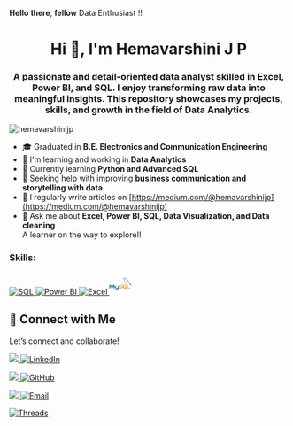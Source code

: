 𝐇𝐞𝐥𝐥𝐨 𝐭𝐡𝐞𝐫𝐞, 𝐟𝐞𝐥𝐥𝐨𝐰 Data Enthusiast !!

<h1 align="center">Hi 👋, I'm Hemavarshini J P</h1>
<h3 align="center">A passionate and detail-oriented data analyst skilled in Excel, Power BI, and SQL. I enjoy transforming raw data into meaningful insights. This repository showcases my projects, skills, and growth in the field of Data Analytics.</h3>

<p align="left"> 
  <img src="https://komarev.com/ghpvc/?username=hemavarshinijp&label=Profile%20views&color=0e75b6&style=flat" alt="hemavarshinijp" /> 
</p>

- 🎓 Graduated in **B.E. Electronics and Communication Engineering**  
- 🔭 I'm learning and working in **Data Analytics**  
- 🌱 Currently learning **Python and Advanced SQL**  
- 🤝 Seeking help with improving **business communication and storytelling with data**  
- 📝 I regularly write articles on [https://medium.com/@hemavarshinijp](https://medium.com/@hemavarshinijp)  
- 💬 Ask me about **Excel, Power BI, SQL, Data Visualization, and Data cleaning**  
A learner on the way to explore!!

<h3 align="left">Skills:</h3>
<p align="left"> 
  <!-- SQL -->
  <a href="https://www.w3schools.com/sql/" target="_blank" rel="noreferrer">
    <img src="https://img.icons8.com/color/48/000000/sql.png" alt="SQL" width="40" height="40"/>
  </a>

  <!-- Power BI -->
  <a href="https://powerbi.microsoft.com/" target="_blank" rel="noreferrer">
    <img src="https://img.icons8.com/color/48/000000/power-bi.png" alt="Power BI" width="40" height="40"/>
  </a>

  <!-- Excel -->
  <a href="https://www.microsoft.com/en/microsoft-365/excel" target="_blank" rel="noreferrer">
    <img src="https://img.icons8.com/color/48/000000/microsoft-excel-2019--v1.png" alt="Excel" width="40" height="40"/>
  </a>

  <!-- MySQL -->
  <a href="https://www.mysql.com/" target="_blank" rel="noreferrer">
    <img src="https://raw.githubusercontent.com/devicons/devicon/master/icons/mysql/mysql-original-wordmark.svg" alt="MySQL" width="40" height="40"/>
  </a>
</p>

## 📎 Connect with Me

Let’s connect and collaborate!

[<img src="https://cdn-icons-png.flaticon.com/512/3536/3536505.png" width="20"/> ![LinkedIn](https://img.shields.io/badge/LinkedIn-Connect-blue?style=for-the-badge&logo=linkedin)](https://www.linkedin.com/in/hemavarshini-j-p-68209719b/)  

[<img src="https://cdn-icons-png.flaticon.com/512/733/733553.png" width="20"/> ![GitHub](https://img.shields.io/badge/GitHub-Profile-black?style=for-the-badge&logo=github)](https://github.com/Hemavarshinijp)  

[<img src="https://cdn-icons-png.flaticon.com/512/732/732200.png" width="20"/> ![Email](https://img.shields.io/badge/Email-Contact%20Me-red?style=for-the-badge&logo=gmail)](mailto:hemavarshinijp@gmail.com)  

[![Threads](https://img.shields.io/badge/Threads-@data_with_hv-black?style=for-the-badge&logo=threads&logoColor=white)](https://www.threads.com/@data_with_hv)



